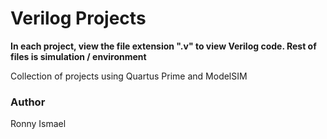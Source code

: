 # Verilog Projects

**In each project, view the file extension ".v" to view Verilog code. Rest of files is simulation / environment**

Collection of projects using Quartus Prime and ModelSIM

### Author
Ronny Ismael
